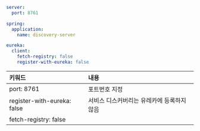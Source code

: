 ```yaml
server:
  port: 8761

spring:
  application:
    name: discovery-server

eureka:
  client:
    fetch-registry: false
    register-with-eureka: false
```


|키워드| 내용                      |
|:---|:------------------------|
|port: 8761| 포트번호 지정                 |
|register-with-eureka: false| 서비스 디스커버리는 유레카에 등록하지 않음 |
|fetch-registry: false||

